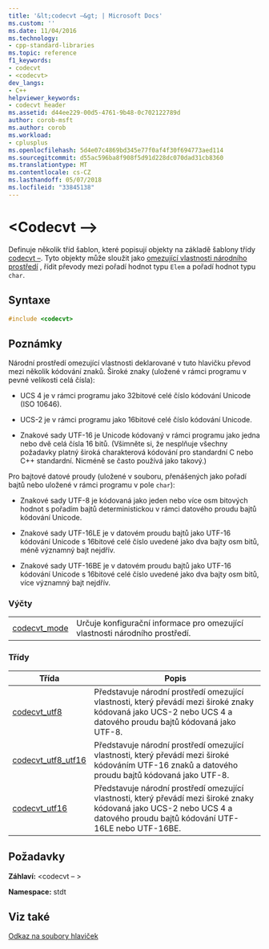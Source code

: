```yaml
---
title: '&lt;codecvt –&gt; | Microsoft Docs'
ms.custom: ''
ms.date: 11/04/2016
ms.technology:
- cpp-standard-libraries
ms.topic: reference
f1_keywords:
- codecvt
- <codecvt>
dev_langs:
- C++
helpviewer_keywords:
- codecvt header
ms.assetid: d44ee229-00d5-4761-9b48-0c702122789d
author: corob-msft
ms.author: corob
ms.workload:
- cplusplus
ms.openlocfilehash: 5d4e07c4869bd345e77f0af4f30f694773aed114
ms.sourcegitcommit: d55ac596ba8f908f5d91d228dc070dad31cb8360
ms.translationtype: MT
ms.contentlocale: cs-CZ
ms.lasthandoff: 05/07/2018
ms.locfileid: "33845138"
---
```

# <a name="ltcodecvtgt"></a>&lt;Codecvt –&gt;

Definuje několik tříd šablon, které popisují objekty na základě šablony třídy [codecvt –](../standard-library/codecvt-class.md). Tyto objekty může sloužit jako [omezující vlastnosti národního prostředí](../standard-library/locale-class.md#facet_class) , řídit převody mezi pořadí hodnot typu `Elem` a pořadí hodnot typu `char`.

## <a name="syntax"></a>Syntaxe

```cpp
#include <codecvt>

```

## <a name="remarks"></a>Poznámky

Národní prostředí omezující vlastnosti deklarované v tuto hlavičku převod mezi několik kódování znaků. Široké znaky (uložené v rámci programu v pevné velikosti celá čísla):

- UCS 4 je v rámci programu jako 32bitové celé číslo kódování Unicode (ISO 10646).

- UCS-2 je v rámci programu jako 16bitové celé číslo kódování Unicode.

- Znakové sady UTF-16 je Unicode kódovaný v rámci programu jako jedna nebo dvě celá čísla 16 bitů. (Všimněte si, že nesplňuje všechny požadavky platný široká charakterová kódování pro standardní C nebo C++ standardní. Nicméně se často používá jako takový.)

Pro bajtové datové proudy (uložené v souboru, přenášených jako pořadí bajtů nebo uložené v rámci programu v pole `char`):

- Znakové sady UTF-8 je kódovaná jako jeden nebo více osm bitových hodnot s pořadím bajtů deterministickou v rámci datového proudu bajtů kódování Unicode.

- Znakové sady UTF-16LE je v datovém proudu bajtů jako UTF-16 kódování Unicode s 16bitové celé číslo uvedené jako dva bajty osm bitů, méně významný bajt nejdřív.

- Znakové sady UTF-16BE je v datovém proudu bajtů jako UTF-16 kódování Unicode s 16bitové celé číslo uvedené jako dva bajty osm bitů, více významný bajt nejdřív.

### <a name="enumerations"></a>Výčty

|||
|-|-|
|[codecvt_mode](../standard-library/codecvt-enums.md#codecvt_mode)|Určuje konfigurační informace pro omezující vlastnosti národního prostředí.|

### <a name="classes"></a>Třídy

|Třída|Popis|
|-|-|
|[codecvt_utf8](codecvt-utf8-class.md)|Představuje národní prostředí omezující vlastnosti, který převádí mezi široké znaky kódovaná jako UCS-2 nebo UCS 4 a datového proudu bajtů kódovaná jako UTF-8.|
|[codecvt_utf8_utf16](codecvt-utf8-utf16-class.md)|Představuje národní prostředí omezující vlastnosti, který převádí mezi široké kódováním UTF-16 znaků a datového proudu bajtů kódovaná jako UTF-8.|
|[codecvt_utf16](codecvt-utf16-class.md)|Představuje národní prostředí omezující vlastnosti, který převádí mezi široké znaky kódovaná jako UCS-2 nebo UCS 4 a datového proudu bajtů kódování UTF-16LE nebo UTF-16BE.|

## <a name="requirements"></a>Požadavky

**Záhlaví:** \<codecvt – >

**Namespace:** stdt

## <a name="see-also"></a>Viz také

[Odkaz na soubory hlaviček](../standard-library/cpp-standard-library-header-files.md)<br/>
